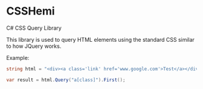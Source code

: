 # CSSHemi
C# CSS Query Library

This library is used to query HTML elements using the standard CSS similar to how JQuery works.

Example:

```C#
string html = "<div><a class='link' href='www.google.com'>Test</a></div>"

var result = html.Query("a[class]").First();

```



